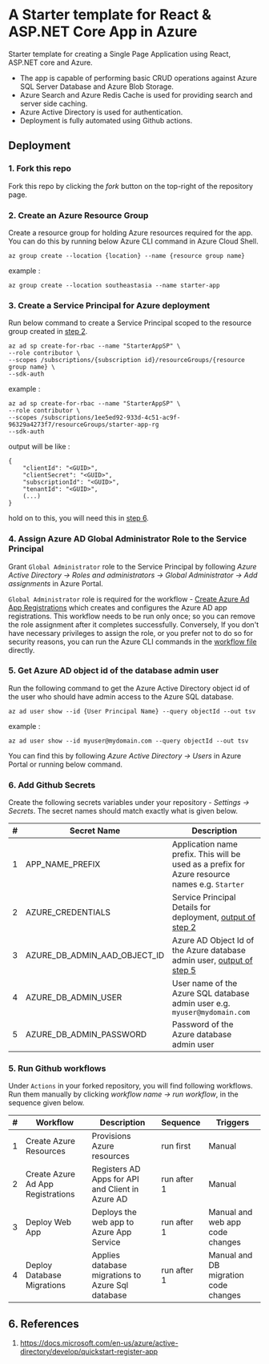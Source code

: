 # A Starter template for React & ASP.NET Core App in Azure

Starter template for creating a Single Page Application using React, ASP.NET core and Azure.

- The app is capable of performing basic CRUD operations against Azure SQL Server Database and Azure Blob Storage.
- Azure Search and Azure Redis Cache is used for providing search and server side caching.
- Azure Active Directory is used for authentication.
- Deployment is fully automated using Github actions.

## Deployment

### 1. Fork this repo

Fork this repo by clicking the _fork_ button on the top-right of the repository page.

### 2. Create an Azure Resource Group

Create a resource group for holding Azure resources required for the app. You can do this by running below Azure CLI command in Azure Cloud Shell.

`az group create --location {location} --name {resource group name}`

example :

`az group create --location southeastasia --name starter-app`

### 3. Create a Service Principal for Azure deployment

Run below command to create a Service Principal scoped to the resource group created in [step 2](#2-create-an-azure-resource-group).

```azurecli
az ad sp create-for-rbac --name "StarterAppSP" \
--role contributor \
--scopes /subscriptions/{subscription id}/resourceGroups/{resource group name} \
--sdk-auth
```

example :

```azurecli
az ad sp create-for-rbac --name "StarterAppSP" \
--role contributor \
--scopes /subscriptions/1ee5ed92-933d-4c51-ac9f-96329a4273f7/resourceGroups/starter-app-rg
--sdk-auth
```

output will be like :

```azurecli
{
    "clientId": "<GUID>",
    "clientSecret": "<GUID>",
    "subscriptionId": "<GUID>",
    "tenantId": "<GUID>",
    (...)
}
```

hold on to this, you will need this in [step 6](#6-add-github-secrets).

### 4. Assign Azure AD Global Administrator Role to the Service Principal

Grant `Global Administrator` role to the Service Principal by following _Azure Active Directory -> Roles and administrators -> Global Administrator -> Add assignments_ in Azure Portal.

`Global Administrator` role is required for the workflow - [Create Azure Ad App Registrations](#5-run-github-workflows) which creates and configures the Azure AD app registrations. This workflow needs to be run only once; so you can remove the role assignment after it completes successfully. Conversely, If you don't have necessary privileges to assign the role, or you prefer not to do so for security reasons, you can run the Azure CLI commands in the [workflow file](.github/workflows/azure-ad.yml) directly.

### 5. Get Azure AD object id of the database admin user

Run the following command to get the Azure Active Directory object id of the user who should have admin access to the Azure SQL database.

`az ad user show --id {User Principal Name} --query objectId --out tsv`

example :

`az ad user show --id myuser@mydomain.com --query objectId --out tsv`

You can find this by following _Azure Active Directory -> Users_ in Azure Portal or running below command.

### 6. Add Github Secrets

Create the following secrets variables under your repository - _Settings -> Secrets_. The secret names should match exactly what is given below.

| #   | Secret Name                  | Description                                                                                                                   |
| --- | ---------------------------- | ----------------------------------------------------------------------------------------------------------------------------- |
| 1   | APP_NAME_PREFIX              | Application name prefix. This will be used as a prefix for Azure resource names e.g. `Starter`                                |
| 2   | AZURE_CREDENTIALS            | Service Principal Details for deployment, [output of step 2](#3-create-a-service-principal-for-azure-deployment)              |
| 3   | AZURE_DB_ADMIN_AAD_OBJECT_ID | Azure AD Object Id of the Azure database admin user, [output of step 5](#5-get-azure-ad-object-id-of-the-database-admin-user) |
| 4   | AZURE_DB_ADMIN_USER          | User name of the Azure SQL database admin user e.g. `myuser@mydomain.com`                                                     |
| 5   | AZURE_DB_ADMIN_PASSWORD      | Password of the Azure database admin user                                                                                     |

### 5. Run Github workflows

Under `Actions` in your forked repository, you will find following workflows. Run them manually by clicking _workflow name -> run workflow_, in the sequence given below.

| #   | Workflow                          | Description                                       | Sequence    | Triggers                             |
| --- | --------------------------------- | ------------------------------------------------- | ----------- | ------------------------------------ |
| 1   | Create Azure Resources            | Provisions Azure resources                        | run first   | Manual                               |
| 2   | Create Azure Ad App Registrations | Registers AD Apps for API and Client in Azure AD  | run after 1 | Manual                               |
| 3   | Deploy Web App                    | Deploys the web app to Azure App Service          | run after 1 | Manual and web app code changes      |
| 4   | Deploy Database Migrations        | Applies database migrations to Azure Sql database | run after 1 | Manual and DB migration code changes |

## 6. References

1. https://docs.microsoft.com/en-us/azure/active-directory/develop/quickstart-register-app

